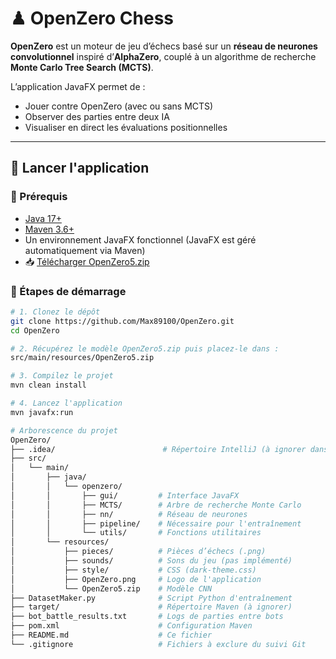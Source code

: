 ﻿# ♟ OpenZero Chess

**OpenZero** est un moteur de jeu d’échecs basé sur un **réseau de neurones convolutionnel** inspiré d’**AlphaZero**, couplé à un algorithme de recherche **Monte Carlo Tree Search (MCTS)**.

L’application JavaFX permet de :
- Jouer contre OpenZero (avec ou sans MCTS)
- Observer des parties entre deux IA
- Visualiser en direct les évaluations positionnelles

---
## 🚀 Lancer l'application

### 🧰 Prérequis

- [Java 17+](https://adoptium.net/)
- [Maven 3.6+](https://maven.apache.org/)
- Un environnement JavaFX fonctionnel (JavaFX est géré automatiquement via Maven)
- 📥 [Télécharger OpenZero5.zip](https://github.com/Max89100/OpenZero/blob/model-files/models/OpenZero5.zip)

### 🏁 Étapes de démarrage

```bash
# 1. Clonez le dépôt
git clone https://github.com/Max89100/OpenZero.git
cd OpenZero

# 2. Récupérez le modèle OpenZero5.zip puis placez-le dans :
src/main/resources/OpenZero5.zip

# 3. Compilez le projet
mvn clean install

# 4. Lancez l'application
mvn javafx:run

# Arborescence du projet
OpenZero/
├── .idea/                        # Répertoire IntelliJ (à ignorer dans Git)
├── src/
│   └── main/
│       ├── java/
│       │   └── openzero/
│       │       ├── gui/         # Interface JavaFX
│       │       ├── MCTS/        # Arbre de recherche Monte Carlo
│       │       ├── nn/          # Réseau de neurones
│       │       ├── pipeline/    # Nécessaire pour l'entraînement
│       │       └── utils/       # Fonctions utilitaires
│       └── resources/
│           ├── pieces/          # Pièces d’échecs (.png)
│           ├── sounds/          # Sons du jeu (pas implémenté)
│           ├── style/           # CSS (dark-theme.css)
│           ├── OpenZero.png     # Logo de l'application
│           └── OpenZero5.zip    # Modèle CNN 
├── DatasetMaker.py              # Script Python d'entraînement
├── target/                      # Répertoire Maven (à ignorer)
├── bot_battle_results.txt       # Logs de parties entre bots
├── pom.xml                      # Configuration Maven
├── README.md                    # Ce fichier
└── .gitignore                   # Fichiers à exclure du suivi Git
